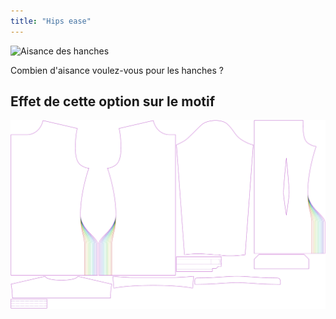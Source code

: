 ```yaml
---
title: "Hips ease"
---
```


![Aisance des hanches](hipsease.svg)

Combien d'aisance voulez-vous pour les hanches ?

## Effet de cette option sur le motif

![Cette image montre l'effet de cette option en superposant plusieurs variantes qui ont une valeur différente pour cette option](simon_hipsease_sample.svg "Effect of this option on the pattern")
